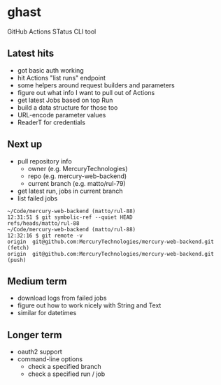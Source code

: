 # ghast
GitHub Actions STatus CLI tool

## Latest hits

- got basic auth working
- hit Actions "list runs" endpoint
- some helpers around request builders and parameters
- figure out what info I want to pull out of Actions
- get latest Jobs based on top Run
- build a data structure for those too
- URL-encode parameter values
- ReaderT for credentials

## Next up
- pull repository info
  - owner (e.g. MercuryTechnologies)
  - repo (e.g. mercury-web-backend)
  - current branch (e.g. matto/rul-79)
- get latest run, jobs in current branch
- list failed jobs

```
~/Code/mercury-web-backend (matto/rul-88)
12:31:51 $ git symbolic-ref --quiet HEAD
refs/heads/matto/rul-88
~/Code/mercury-web-backend (matto/rul-88)
12:32:16 $ git remote -v
origin  git@github.com:MercuryTechnologies/mercury-web-backend.git (fetch)
origin  git@github.com:MercuryTechnologies/mercury-web-backend.git (push)
```

## Medium term
- download logs from failed jobs
- figure out how to work nicely with String and Text
 - similar for datetimes

## Longer term
- oauth2 support
- command-line options
  - check a specified branch
  - check a specified run / job
